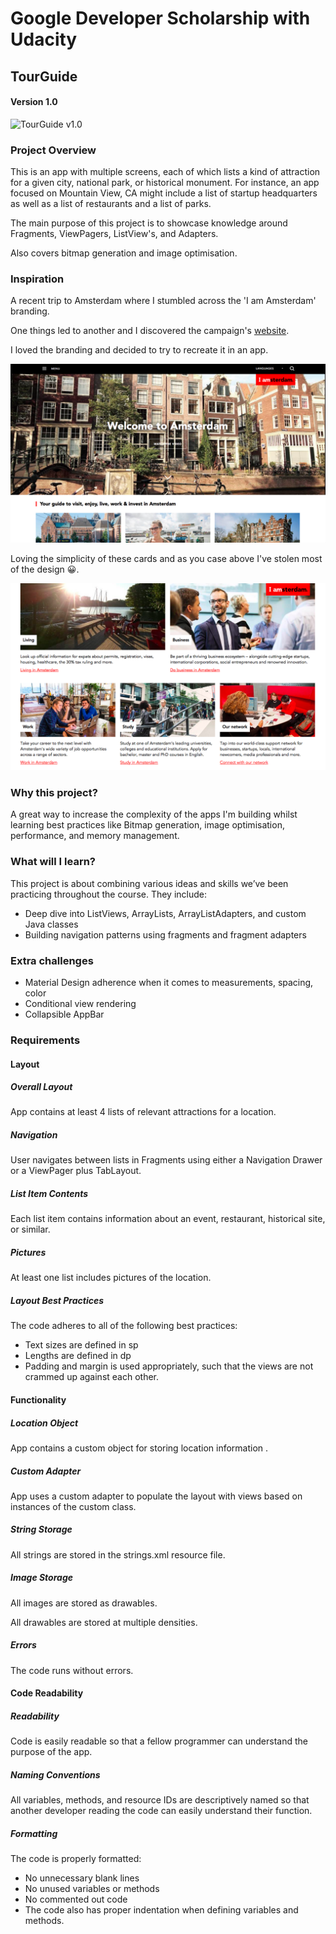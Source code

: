 # Google Developer Scholarship with Udacity

## TourGuide 

#### Version 1.0

![TourGuide v1.0](http://g.recordit.co/3DaRk4v43v.gif)

### Project Overview

This is an app with multiple screens, each of which lists a kind of attraction for a given city, national park, or historical monument. For instance, an app focused on Mountain View, CA might include a list of startup headquarters as well as a list of restaurants and a list of parks.

The main purpose of this project is to showcase knowledge around Fragments, ViewPagers, ListView's, and Adapters.

Also covers bitmap generation and image optimisation.

### Inspiration

A recent trip to Amsterdam where I stumbled across the 'I am Amsterdam' branding. 

One things led to another and I discovered the campaign's [website](https://www.iamsterdam.com/en/).

I loved the branding and decided to try to recreate it in an app. 

![screenshot of I am Amsterdam](https://github.com/alanionita/GDS_TourGuideApp/blob/master/readme_assets/i_am_amsterdam_screenshot.png)

Loving the simplicity of these cards and as you case above I've stolen most of the design 😀.

![card screenshot I am Amsterdam](https://github.com/alanionita/GDS_TourGuideApp/blob/master/readme_assets/i_am_amsterdam_cards.png)

### Why this project?
  
A great way to increase the complexity of the apps I'm building whilst learning best practices like Bitmap generation, image optimisation, performance, and memory management.

### What will I learn?

This project is about combining various ideas and skills we’ve been practicing throughout the course. They include:
* Deep dive into ListViews, ArrayLists, ArrayListAdapters, and custom Java classes
* Building navigation patterns using fragments and fragment adapters

### Extra challenges

* Material Design adherence when it comes to measurements, spacing, color
* Conditional view rendering
* Collapsible AppBar

### Requirements

#### Layout

##### Overall Layout

App contains at least 4 lists of relevant attractions for a location.

##### Navigation

User navigates between lists in Fragments using either a Navigation Drawer or a ViewPager plus TabLayout.

##### List Item Contents

Each list item contains information about an event, restaurant, historical site, or similar.

##### Pictures

At least one list includes pictures of the location.

##### Layout Best Practices

The code adheres to all of the following best practices:
- Text sizes are defined in sp
- Lengths are defined in dp
- Padding and margin is used appropriately, such that the views are not crammed up against each other.

#### Functionality

##### Location Object

App contains a custom object for storing location information .

##### Custom Adapter

App uses a custom adapter to populate the layout with views based on instances of the custom class.

##### String Storage

All strings are stored in the strings.xml resource file.

##### Image Storage

All images are stored as drawables.

All drawables are stored at multiple densities.

##### Errors

The code runs without errors.


#### Code Readability

##### Readability

Code is easily readable so that a fellow programmer can understand the purpose of the app.

##### Naming Conventions

All variables, methods, and resource IDs are descriptively named so that another developer reading the code can easily understand their function.

##### Formatting

The code is properly formatted:
- No unnecessary blank lines
- No unused variables or methods
- No commented out code
- The code also has proper indentation when defining variables and methods.
